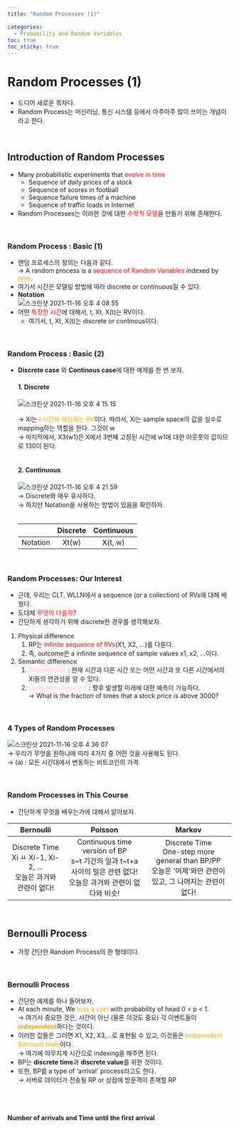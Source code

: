 ```yaml
---
title: "Random Processes (1)"

categories:
  - Probability and Random Variables
toc: true
toc_sticky: true
---
```


# Random Processes (1)

- 드디어 새로운 목차다.
- Random Process는 머신러닝, 통신 시스템 등에서 아주아주 많이 쓰이는 개념이라고 한다.

<br>

## Introduction of Random Processes

- Many probabilistic experiments that <span style="color:red">evolve in time</span>
  - Sequence of daily prices of a stock
  - Sequence of scores in football
  - Sequence failure times of a machine
  - Sequence of traffic loads in Internet
- Random Processes는 이러한 것에 대한 <span style="color:red">수학적 모델</span>을 만들기 위해 존재한다. 

<br>

### Random Process : Basic (1)

- 랜덤 프로세스의 정의는 다음과 같다. <br>
  → A random process is a <span style="color:red">sequence of Random Variables</span> indexed by <span style="color:orange">time</span>.
- 여기서 시간은 모델링 방법에 따라 discrete or continuous일 수 있다.
- **Notation**<br>![스크린샷 2021-11-16 오후 4 08 55](https://user-images.githubusercontent.com/37065429/141948191-f476e567-9d18-4a6e-aae0-0d06e17c6f66.png)
- 어떤 <span style="color:red">특정한 시간</span>에 대해서, t, Xt, X(t)는 RV이다.
  - 여기서, t, Xt, X(t)는 discrete or continous이다.

<br>

### Random Process : Basic (2)

- **Discrete case** 와 **Continous case**에 대한 예제를 한 번 보자.<br>

  #### 1.  Discrete

  ![스크린샷 2021-11-16 오후 4 15 15](https://user-images.githubusercontent.com/37065429/141948198-1c80b2f5-26f7-4d4a-b02d-1071d65b73b4.png)<br>

  → Xi는 <span style="color:orange">**i** 시간에 해당하는 RV</span>이다. 따라서, Xi는 sample space의 값을 실수로 mapping하는 역할을 한다. 그것이 w<br>→ 마지막에서, X3(w1)은 X에서 3번째 고정된 시간에 w1에 대한 아웃풋의 값이므로 130이 된다.<br><br>

  #### 2.  Continuous

  ![스크린샷 2021-11-16 오후 4 21 59](https://user-images.githubusercontent.com/37065429/141948202-6dac03a9-96e9-41b5-890e-f4c72afaf36f.png)<br>
  → Discrete와 매우 유사하다. <br>
  → 하지만 Notation을 사용하는 방법이 있음을 확인하자. <br><br>

  |          | Discrete | Continuous |
  | :------: | :------: | :--------: |
  | Notation |  Xt(w)   |  X(t, w)   |

  <br>

### Random Processes: Our Interest

- 근데, 우리는 CLT, WLLN에서 a sequence (or a collection) of RVs에 대해 배웠다.
- 도대체 <span style="color:red">무엇이 다를까</span>?
- 간단하게 생각하기 위해 discrete한 경우를 생각해보자.

1. Physical difference
   1. RP는 <span style="color:red">infinite sequence of RVs</span>(X1, X2, ...)를 다룬다.
   2. 즉, outcome은 a infinite sequence of sample values x1, x2, ...이다.
2. Semantic difference
   1. <span style="color:pink">Dependence</span> : 현재 시간과 다른 시간 또는 어떤 시간과 또 다른 시간에서의 Xi들의 연관성을 알 수 있다.
   2. <span style="color:pink">Long-term behavior</span> : 향후 발생할 미래에 대한 예측이 가능하다. <br>
      → What is the fraction of times that a stock price is above 3000?<br>

<br>

### 4 Types of Random Processes

![스크린샷 2021-11-16 오후 4 36 07](https://user-images.githubusercontent.com/37065429/141948206-201d3e78-d9a4-40ca-afa3-014e95b7b84c.png)<br>
→ 우리가 무엇을 원하냐에 따라 4가지 중 어떤 것을 사용해도 된다.<br>
→ (a) : 모든 시간대에서 변동하는 비트코인의 가격 <br>

<br>

### Random Processes in This Course

- 간단하게 무엇을 배우는가에 대해서 알아보자.

|                          Bernoulli                           |                           Poisson                            |                            Markov                            |
| :----------------------------------------------------------: | :----------------------------------------------------------: | :----------------------------------------------------------: |
| Discrete Time<br />Xi  ㅛ Xi-1, Xi-2, ...<br />오늘은 과거와 관련이 없다! | Continuous time version of BP<br />s~t 기간의 일과 t~t+a 사이의 일은 관련 없다!<br />오늘은 과거와 관련이 없다와 비슷! | Discrete Time<br />One-step more general than BP/PP<br />오늘은 '어제'와만 관련이 있고, 그 나머지는 관련이 없다! |

<br>

## Bernoulli Process

- 가장 간단한 Random Process의 한 형태이다.

<br>

### Bernoulli Process

- 간단한 예제를 하나 들어보자.
- At each minute, We <span style="color:orange">toss a coin</span> with probability of head 0 < p < 1. <br>
  → 여기서 중요한 것은, 시간이 아닌 (물론 이것도 중요) 각 이벤트들이 <span style="color:orange">**independent**</span>하다는 것이다.
- 이러한 값들은 그러면 X1, X2, X3,...로 표현될 수 있고, 이것들은 <span style="color:orange">Independent Bernoulli trials</span>이다. <br>
  → 여기에 야무지게 시간으로 indexing을 해주면 된다.
- BP는 **discrete time**과 **discrete value**를 위한 것이다.
- 또한, BP를 a type of 'arrival' process라고도 한다. <br>
  → 서버로 데이터가 전송될 RP or 상점에 방문객이 존재할 RP

<br><br>

#### Number of arrivals and Time until the first arrival





